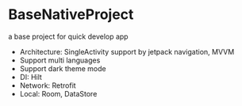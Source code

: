 # BaseNativeProject
a base project for quick develop app

- Architecture: SingleActivity support by jetpack navigation, MVVM
- Support multi languages
- Support dark theme mode
- DI: Hilt
- Network: Retrofit 
- Local: Room, DataStore
